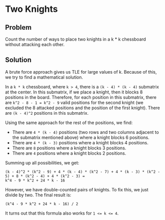 # Two Knights

## Problem

Count the number of ways to place two knights in a k \* k chessboard without attacking each other.

## Solution

A brute force approach gives us TLE for large values of k. Because of this, we try to find a mathematical solution.

In a `k * k` chessboard, where `k > 4`, there is a `(k - 4) * (k - 4)` submatrix at the center. In this submatrix, if we place a knight, then it blocks 8 positions in the board. Therefore, for each position in this submatrix, there are `k^2 - 8 - 1 = k^2 - 9` valid positions for the second knight (we excluded the 8 attacked positions and the position of the first knight). There are `(k - 4)^2` positions in this submatrix.

Using the same approach for the rest of the positions, we find:
- There are `4 * (k - 4)` positions (two rows and two columns adjacent to the submatrix mentioned above) where a knight blocks 6 positions.
- There are `4 * (k - 3)` positions where a knight blocks 4 positions.
- There are `8` positions where a knight blocks 3 positions.
- There are `4` positions where a knight blocks 2 positions.

Summing up all possibilities, we get:
```
(k - 4)^2 * (k^2 - 9) + 4 * (k - 4) * (k^2 - 7) + 4 * (k - 3) * (k^2 - 5) + 8 * (k^2 - 4) + 4 * (k^2 - 3) =
k^4 - 9 * k^2 + 24 * k - 16
```

However, we have double-counted pairs of knights. To fix this, we just divide by two. The final result is:
```
(k^4 - 9 * k^2 + 24 * k - 16) / 2
```
It turns out that this formula also works for `1 <= k <= 4`.